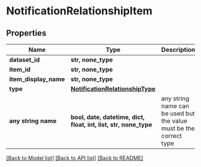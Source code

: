 # NotificationRelationshipItem


## Properties
Name | Type | Description | Notes
------------ | ------------- | ------------- | -------------
**dataset_id** | **str, none_type** |  | [optional] 
**item_id** | **str, none_type** |  | [optional] 
**item_display_name** | **str, none_type** |  | [optional] 
**type** | [**NotificationRelationshipType**](NotificationRelationshipType.md) |  | [optional] 
**any string name** | **bool, date, datetime, dict, float, int, list, str, none_type** | any string name can be used but the value must be the correct type | [optional]

[[Back to Model list]](../README.md#documentation-for-models) [[Back to API list]](../README.md#documentation-for-api-endpoints) [[Back to README]](../README.md)


